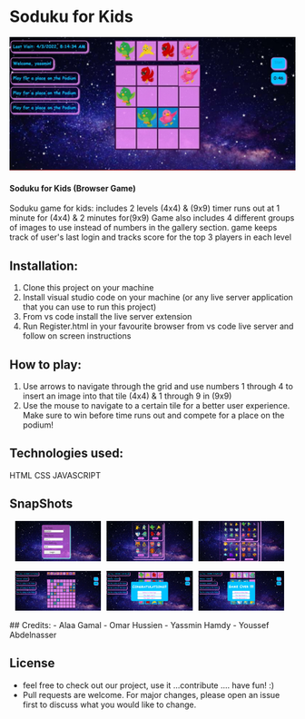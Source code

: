 # Soduku for Kids
![Image](Images/Readme/banner.jpg)

#### Soduku for Kids (Browser Game)
                                                
Soduku game for kids: includes 2 levels (4x4) & (9x9) timer runs out at 1 minute for (4x4) & 2 minutes for(9x9) 
Game also includes 4 different groups of images to use instead of numbers in the gallery section. game keeps track of user's last login and
tracks score for the top 3 players in each level

## Installation:
1. Clone this project on your machine
2. Install visual studio code on your machine (or any live server application that you can use to run this project)
3. From vs code install the live server extension
4. Run Register.html in your favourite browser from vs code live server and follow on screen instructions
  
## How to play:
1. Use arrows to navigate through the grid and use numbers 1 through 4 to insert an image into that tile (4x4) & 1 through 9 in (9x9)
2. Use the mouse to navigate to a certain tile for a better user experience. Make sure to win before time runs out and compete for a place on the podium!
  
## Technologies used:
HTML 
CSS
JAVASCRIPT

## SnapShots
<div style="display:flex;align-items: center;">
    <img src="Images/Readme/login.jpg" style="width: 30%;margin-left:2%; " alt="loginPage" title="loginPage">
    <img src="Images/Readme/gallery1.jpg" style="width: 30%;margin-left:2%; " alt="playerList" title="playerList">
    <img src="Images/Readme/gallery2.jpg" style="width: 30%;margin-left:2%; " alt="server" title="server">
</div>
<br>
<div style="display:flex;align-items: center;">
    <img src="Images/Readme/grid.jpg" style="width: 30%;margin-left:2%;" alt="offlineGame" title="offlineGame"> 
    <img src="Images/Readme/win.jpg"  style="width: 30%;margin-left:2%;" alt="onlineGame" title="onlineGame">
    <img src="Images/Readme/lose.jpg"  style="width: 30%;margin-left:2%;" alt="connection" title="connection">
</div>
<br>
## Credits:
- Alaa Gamal
- Omar Hussien
- Yassmin Hamdy
- Youssef Abdelnasser

## License
- feel free to check out our project, use it ...contribute .... have fun! :)
- Pull requests are welcome. For major changes, please open an issue first to discuss what you would like to change.

  
